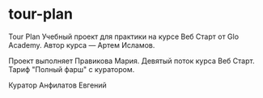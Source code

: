 # tour-plan

Tour Plan
Учебный проект для практики на курсе Веб Старт от Glo Academy. Автор курса — Артем Исламов.

Проект выполняет
Правикова Мария. Девятый поток курса Веб Старт. Тариф "Полный фарш" с куратором.

Куратор
Анфилатов Евгений

